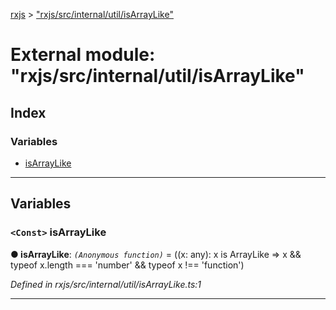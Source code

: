 [rxjs](../README.md) > ["rxjs/src/internal/util/isArrayLike"](../modules/_rxjs_src_internal_util_isarraylike_.md)

# External module: "rxjs/src/internal/util/isArrayLike"

## Index

### Variables

* [isArrayLike](_rxjs_src_internal_util_isarraylike_.md#isarraylike)

---

## Variables

<a id="isarraylike"></a>

### `<Const>` isArrayLike

**● isArrayLike**: *`(Anonymous function)`* =  (<T>(x: any): x is ArrayLike<T> => x && typeof x.length === 'number' && typeof x !== 'function')

*Defined in rxjs/src/internal/util/isArrayLike.ts:1*

___

